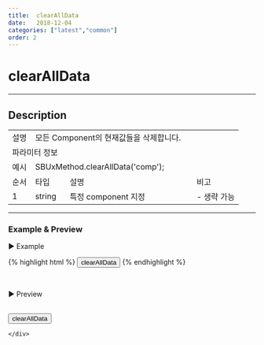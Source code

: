 ```yaml
---
title:  clearAllData
date:   2018-12-04
categories: ["latest","common"]
order: 2
---
```


clearAllData
===

---

## Description

<table style="width:100%">
    <colgroup>
        <col width="10%"/>
        <col width="15%"/>
        <col width="55%"/>
        <col width="20%"/>
    </colgroup>
    <tr>
        <td class="tdTitle tdBg">설명</td>
        <td colspan="3">모든 Component의 현재값들을 삭제합니다.</td>
    </tr>
    <tr>
        <td class="tdTitle tdCenter tdBg" colspan="4">파라미터 정보</td>
    </tr>
    <tr>
        <td class="tdTitle tdCenter tdBg">예시</td>
        <td colspan="3">SBUxMethod.clearAllData('comp');</td>
    </tr>
    <tr>
        <td class="tdTitle tdCenter tdBg">순서</td>
        <td class="tdTitle tdCenter tdBg">타입</td>
        <td class="tdTitle tdCenter tdBg">설명</td>
        <td class="tdTitle tdCenter tdBg">비고</td>
    </tr>
    <tr>
        <td class="tdCenter">1</td>
        <td class="tdCenter">string</td>
        <td>특정 component 지정</td>
        <td>- 생략 가능</td>
    </tr>
</table>

---
### Example & Preview

<sbux-tabs id="exTab1" name="exTab1" uitype="normal" title-target-id-array="exTab1_1" title-text-array="-">
</sbux-tabs>
<div class="tab-content">
    <div id="exTab1_1">

▶ Example

{% highlight html %}
<input type="button" value="clearAllData" onclick="SBUxMethod.clearAllData('input');">
<sbux-input id="sbIdx1" name="sbTagNm1" uitype="text"></sbux-input>
<sbux-input id="sbIdx2" name="sbTagNm2" uitype="text"></sbux-input>
<sbux-input id="sbIdx3" name="sbTagNm3" uitype="text"></sbux-input>
{% endhighlight %}

<br>

▶ Preview

<br>
<input type="button" value="clearAllData" onclick="SBUxMethod.clearAllData('input');">
<sbux-input id="sbIdx1" name="sbTagNm1" uitype="text"></sbux-input>
<sbux-input id="sbIdx2" name="sbTagNm2" uitype="text"></sbux-input>
<sbux-input id="sbIdx3" name="sbTagNm3" uitype="text"></sbux-input>

    </div>
</div>